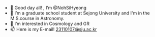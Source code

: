 - 👋 Good day all! , I’m @NohSiHyeong
- 🌱 I’m a graduate school student at Sejong University and I'm in the M.S.course in Astronomy.
- 👀 I’m interested in Cosmology and GR
- 📫 Here is my E-mail!  23110107@sju.ac.kr

<!---
NohSiHyeong/NohSiHyeong is a ✨ special ✨ repository because its `README.md` (this file) appears on your GitHub profile.
You can click the Preview link to take a look at your changes.
--->
